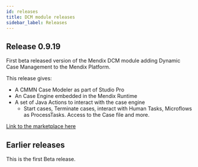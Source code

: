 ```yaml
---
id: releases
title: DCM module releases
sidebar_label: Releases
---
```


## Release 0.9.19

First beta released version of the Mendix DCM module adding Dynamic Case Management to the Mendix Platform. 

This release gives:
 * A CMMN Case Modeler as part of Studio Pro
 * An Case Engine embedded in the Mendix Runtime
 * A set of Java Actions to interact with the case engine
   * Start cases, Terminate cases, interact with Human Tasks, Microflows as ProcessTasks. Access to the Case file and more.

[Link to the marketplace here](link)

## Earlier releases

This is the first Beta release. 
